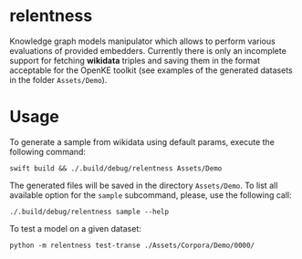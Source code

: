 # relentness

Knowledge graph models manipulator which allows to perform various evaluations of provided embedders. Currently there is only an incomplete support for fetching **wikidata** triples and saving them in the format acceptable for the OpenKE toolkit (see examples of the generated datasets in the folder `Assets/Demo`).

# Usage

To generate a sample from wikidata using default params, execute the following command:

```
swift build && ./.build/debug/relentness Assets/Demo
```

The generated files will be saved in the directory `Assets/Demo`. To list all available option for the `sample` subcommand, please, use the following call:

```
./.build/debug/relentness sample --help
```

To test a model on a given dataset:

```
python -m relentness test-transe ./Assets/Corpora/Demo/0000/
```

